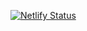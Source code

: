 [![Netlify Status](https://api.netlify.com/api/v1/badges/41751e88-6d5a-47f3-951e-8735ea9ee6f3/deploy-status)](https://app.netlify.com/sites/distracted-lamarr-5a053c/deploys)

